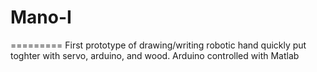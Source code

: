 # Mano-I
=========
First prototype of drawing/writing robotic hand quickly put toghter with servo, arduino, and wood. 
Arduino controlled with Matlab 
